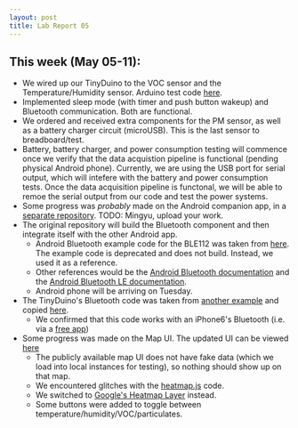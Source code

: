```yaml
---
layout: post
title: Lab Report 05
---
```

## This week (May 05-11):
* We wired up our TinyDuino to the VOC sensor and the Temperature/Humidity sensor. Arduino test code [here](https://github.com/kaysoky/PREvent/tree/arduino).
* Implemented sleep mode (with timer and push button wakeup) and Bluetooth communication. Both are functional.
* We ordered and received extra components for the PM sensor, as well as a battery charger circuit (microUSB).  This is the last sensor to breadboard/test.
* Battery, battery charger, and power consumption testing will commence once we verify that the data acquistion pipeline is functional (pending physical Android phone). Currently, we are using the USB port for serial output, which will intefere with the battery and power consumption tests. Once the data acquisition pipeline is functonal, we will be able to remoe the serial output from our code and test the power systems.
* Some progress was _probably_ made on the Android companion app, in a [separate repository](https://github.com/amberMZ/FirstApp).  TODO: Mingyu, upload your work.
* The original repository will build the Bluetooth component and then integrate itself with the other Android app.
  * Android Bluetooth example code for the BLE112 was taken from [here](https://www.bluegiga.com/en-US/products/ble112-bluetooth-smart-module/).  The example code is deprecated and does not build.  Instead, we used it as a reference.
  * Other references would be the [Android Bluetooth documentation](https://developer.android.com/guide/topics/connectivity/bluetooth.html) and the [Android Bluetooth LE documentation](https://developer.android.com/guide/topics/connectivity/bluetooth-le.html).
  * Android phone will be arriving on Tuesday.
* The TinyDuino's Bluetooth code was taken from [another example](https://github.com/jrowberg/bglib/tree/master/Arduino) and copied [here](https://github.com/kaysoky/PREvent/tree/arduino).
  * We confirmed that this code works with an iPhone6's Bluetooth (i.e. via a [free app](https://itunes.apple.com/us/app/id557428110))
* Some progress was made on the Map UI.  The updated UI can be viewed [here](http://attu.cs.washington.edu:8000/)
  * The publicly available map UI does not have fake data (which we load into local instances for testing), so nothing should show up on that map.
  * We encountered glitches with the [heatmap.js](https://github.com/pa7/heatmap.js) code.
  * We switched to [Google's Heatmap Layer](https://developers.google.com/maps/documentation/javascript/heatmaplayer) instead.
  * Some buttons were added to toggle between temperature/humidity/VOC/particulates.
